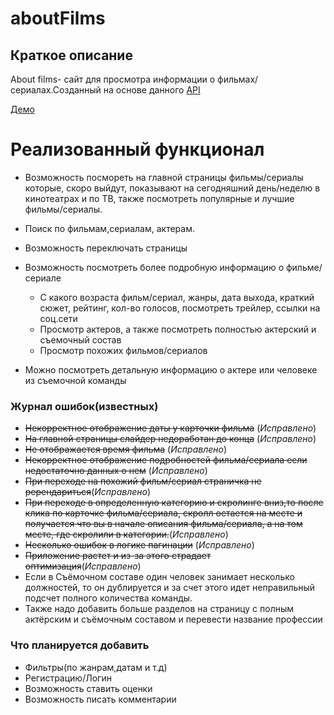 # aboutFilms

## Краткое описание
About films- сайт для просмотра информации о фильмах/сериалах.Созданный на основе данного [API](https://www.themoviedb.org/documentation/api?language=ru)

[Демо](https://about-films.netlify.app)

# Реализованный функционал

* Возможность посмореть на главной страницы фильмы/сериалы которые, скоро выйдут, показывают на сегодняшний день/неделю в кинотеатрах и по ТВ, также посмотреть  популярные и лучшие фильмы/сериалы.

* Поиск по фильмам,сериалам, актерам.

* Возможность переключать страницы

* Возможность посмотреть более подробную информацию о фильме/сериале <br />
    * С какого возраста фильм/сериал, жанры, дата выхода, краткий сюжет, рейтинг, кол-во голосов, посмотреть трейлер, ссылки на соц.сети
    * Просмотр актеров, а также посмотреть полностью актерский и съемочный состав
    * Просмотр похожих фильмов/сериалов

* Можно посмотреть детальную информацию о актере или человеке из съемочной команды

### Журнал ошибок(известных)

* ~~Некорректное отображение даты у карточки фильма~~ (*Исправлено*)
* ~~На главной страницы слайдер недоработан до конца~~ (*Исправлено*)
* ~~Не отображается время фильма~~ (*Исправлено*)
* ~~Некорректное отображение подробностей фильма/сериала если недостаточно данных о нем~~ (*Исправлено*)
* ~~При переходе на похожий фильм/сериал страничка не ререндариться~~(*Исправлено*)
* ~~При переходе в определенную категорию и скролинге вниз,то после клика по карточке фильма/сериала, скролл остается на месте и получается что вы в начале описания фильма/сериала, а на том месте, где скролили в категории.~~(*Исправлено*)
* ~~Несколько ошибок в логике пагинации~~ (*Исправлено*)
* ~~Приложение растет и из-за этого страдает оптимизация~~(*Исправлено*)
* Если в Съёмочном составе один человек занимает несколько должностей, то он дублируется и за счет этого идет неправильный подсчет полного количества команды.
* Также надо добавить больше разделов на страницу с полным актёрским и съёмочным составом и перевести название профессии

### Что планируется добавить

* Фильтры(по жанрам,датам и т.д)
* Регистрацию/Логин
* Возможность ставить оценки
* Возможность писать комментарии
